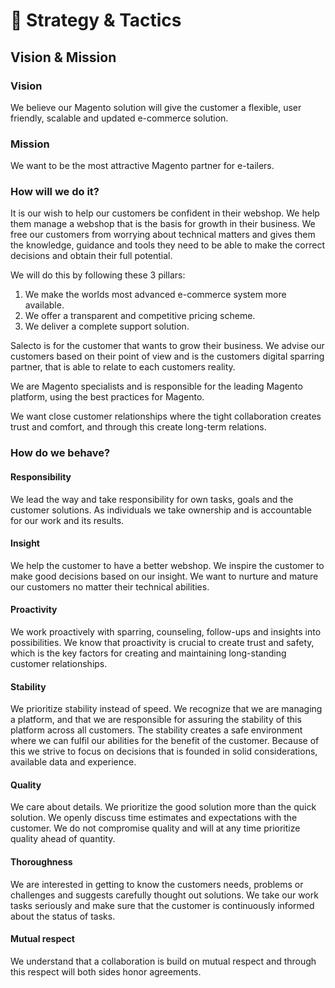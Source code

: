 # 💼 Strategy & Tactics

## Vision & Mission

### Vision

We believe our Magento solution will give the customer a flexible, user friendly, scalable and updated e-commerce solution.

### Mission

We want to be the most attractive Magento partner for e-tailers.

### How will we do it?

It is our wish to help our customers be confident in their webshop. We help them manage a webshop that is the basis for growth in their business. We free our customers from worrying about technical matters and gives them the knowledge, guidance and tools they need to be able to make the correct decisions and obtain their full potential.

We will do this by following these 3 pillars:

1. We make the worlds most advanced e-commerce system more available.
2. We offer a transparent and competitive pricing scheme.
3. We deliver a complete support solution.

Salecto is for the customer that wants to grow their business. We advise our customers based on their point of view and is the customers digital sparring partner, that is able to relate to each customers reality.

We are Magento specialists and is responsible for the leading Magento platform, using the best practices for Magento.

We want close customer relationships where the tight collaboration creates trust and comfort, and through this create long-term relations.

### How do we behave?

#### Responsibility

We lead the way and take responsibility for own tasks, goals and the customer solutions. As individuals we take ownership and is accountable for our work and its results.

#### Insight

We help the customer to have a better webshop. We inspire the customer to make good decisions based on our insight. We want to nurture and mature our customers no matter their technical abilities.

#### Proactivity

We work proactively with sparring, counseling, follow-ups and insights into possibilities. We know that proactivity is crucial to create trust and safety, which is the key factors for creating and maintaining long-standing customer relationships.

#### Stability

We prioritize stability instead of speed. We recognize that we are managing a platform, and that we are responsible for assuring the stability of this platform across all customers. The stability creates a safe environment where we can fulfil our abilities for the benefit of the customer. Because of this we strive to focus on decisions that is founded in solid considerations, available data and experience.

#### Quality

We care about details. We prioritize the good solution more than the quick solution. We openly discuss time estimates and expectations with the customer. We do not compromise quality and will at any time prioritize quality ahead of quantity.

#### Thoroughness

We are interested in getting to know the customers needs, problems or challenges and suggests carefully thought out solutions. We take our work tasks seriously and make sure that the customer is continuously informed about the status of tasks.

#### Mutual respect

We understand that a collaboration is build on mutual respect and through this respect will both sides honor agreements.

